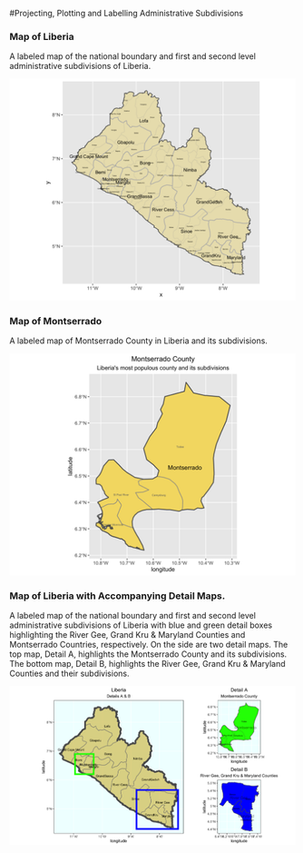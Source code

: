 #Projecting, Plotting and Labelling Administrative Subdivisions

### Map of Liberia 
A labeled map of the national boundary and first and second level administrative subdivisions of Liberia. 

![](liberia.png)

### Map of Montserrado

A labeled map of Montserrado County in Liberia and its subdivisions. 

![](montserrado.png)

### Map of Liberia with Accompanying Detail Maps.

A labeled map of the national boundary and first and second level administrative subdivisions of Liberia with blue and green detail boxes highlighting the River Gee, Grand Kru & Maryland Counties and Montserrado Countries, respectively. 
On the side are two detail maps. The top map, Detail A, highlights the Montserrado County and its subdivisions. The bottom map, Detail B, highlights the River Gee, Grand Kru & Maryland Counties and their subdivisions. 

![](details.png)
